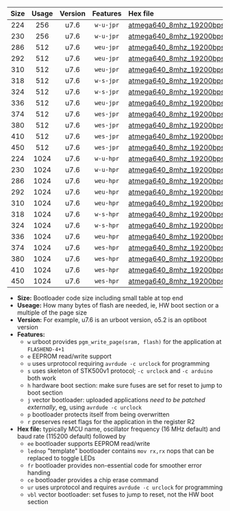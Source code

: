 |Size|Usage|Version|Features|Hex file|
|:-:|:-:|:-:|:-:|:--|
|224|256|u7.6|`w-u-jpr`|[atmega640_8mhz_19200bps_ur_vbl.hex](https://raw.githubusercontent.com/stefanrueger/urboot/main/atmega640_8mhz_19200bps_ur_vbl.hex)|
|230|256|u7.6|`w-u-jpr`|[atmega640_8mhz_19200bps_lednop_ur_vbl.hex](https://raw.githubusercontent.com/stefanrueger/urboot/main/atmega640_8mhz_19200bps_lednop_ur_vbl.hex)|
|286|512|u7.6|`weu-jpr`|[atmega640_8mhz_19200bps_ee_ur_vbl.hex](https://raw.githubusercontent.com/stefanrueger/urboot/main/atmega640_8mhz_19200bps_ee_ur_vbl.hex)|
|292|512|u7.6|`weu-jpr`|[atmega640_8mhz_19200bps_ee_lednop_ur_vbl.hex](https://raw.githubusercontent.com/stefanrueger/urboot/main/atmega640_8mhz_19200bps_ee_lednop_ur_vbl.hex)|
|310|512|u7.6|`weu-jpr`|[atmega640_8mhz_19200bps_ee_lednop_fr_ur_vbl.hex](https://raw.githubusercontent.com/stefanrueger/urboot/main/atmega640_8mhz_19200bps_ee_lednop_fr_ur_vbl.hex)|
|318|512|u7.6|`w-s-jpr`|[atmega640_8mhz_19200bps_vbl.hex](https://raw.githubusercontent.com/stefanrueger/urboot/main/atmega640_8mhz_19200bps_vbl.hex)|
|324|512|u7.6|`w-s-jpr`|[atmega640_8mhz_19200bps_lednop_vbl.hex](https://raw.githubusercontent.com/stefanrueger/urboot/main/atmega640_8mhz_19200bps_lednop_vbl.hex)|
|336|512|u7.6|`weu-jpr`|[atmega640_8mhz_19200bps_ee_lednop_fr_ce_ur_vbl.hex](https://raw.githubusercontent.com/stefanrueger/urboot/main/atmega640_8mhz_19200bps_ee_lednop_fr_ce_ur_vbl.hex)|
|374|512|u7.6|`wes-jpr`|[atmega640_8mhz_19200bps_ee_vbl.hex](https://raw.githubusercontent.com/stefanrueger/urboot/main/atmega640_8mhz_19200bps_ee_vbl.hex)|
|380|512|u7.6|`wes-jpr`|[atmega640_8mhz_19200bps_ee_lednop_vbl.hex](https://raw.githubusercontent.com/stefanrueger/urboot/main/atmega640_8mhz_19200bps_ee_lednop_vbl.hex)|
|410|512|u7.6|`wes-jpr`|[atmega640_8mhz_19200bps_ee_lednop_fr_vbl.hex](https://raw.githubusercontent.com/stefanrueger/urboot/main/atmega640_8mhz_19200bps_ee_lednop_fr_vbl.hex)|
|450|512|u7.6|`wes-jpr`|[atmega640_8mhz_19200bps_ee_lednop_fr_ce_vbl.hex](https://raw.githubusercontent.com/stefanrueger/urboot/main/atmega640_8mhz_19200bps_ee_lednop_fr_ce_vbl.hex)|
|224|1024|u7.6|`w-u-hpr`|[atmega640_8mhz_19200bps_ur.hex](https://raw.githubusercontent.com/stefanrueger/urboot/main/atmega640_8mhz_19200bps_ur.hex)|
|230|1024|u7.6|`w-u-hpr`|[atmega640_8mhz_19200bps_lednop_ur.hex](https://raw.githubusercontent.com/stefanrueger/urboot/main/atmega640_8mhz_19200bps_lednop_ur.hex)|
|286|1024|u7.6|`weu-hpr`|[atmega640_8mhz_19200bps_ee_ur.hex](https://raw.githubusercontent.com/stefanrueger/urboot/main/atmega640_8mhz_19200bps_ee_ur.hex)|
|292|1024|u7.6|`weu-hpr`|[atmega640_8mhz_19200bps_ee_lednop_ur.hex](https://raw.githubusercontent.com/stefanrueger/urboot/main/atmega640_8mhz_19200bps_ee_lednop_ur.hex)|
|310|1024|u7.6|`weu-hpr`|[atmega640_8mhz_19200bps_ee_lednop_fr_ur.hex](https://raw.githubusercontent.com/stefanrueger/urboot/main/atmega640_8mhz_19200bps_ee_lednop_fr_ur.hex)|
|318|1024|u7.6|`w-s-hpr`|[atmega640_8mhz_19200bps.hex](https://raw.githubusercontent.com/stefanrueger/urboot/main/atmega640_8mhz_19200bps.hex)|
|324|1024|u7.6|`w-s-hpr`|[atmega640_8mhz_19200bps_lednop.hex](https://raw.githubusercontent.com/stefanrueger/urboot/main/atmega640_8mhz_19200bps_lednop.hex)|
|336|1024|u7.6|`weu-hpr`|[atmega640_8mhz_19200bps_ee_lednop_fr_ce_ur.hex](https://raw.githubusercontent.com/stefanrueger/urboot/main/atmega640_8mhz_19200bps_ee_lednop_fr_ce_ur.hex)|
|374|1024|u7.6|`wes-hpr`|[atmega640_8mhz_19200bps_ee.hex](https://raw.githubusercontent.com/stefanrueger/urboot/main/atmega640_8mhz_19200bps_ee.hex)|
|380|1024|u7.6|`wes-hpr`|[atmega640_8mhz_19200bps_ee_lednop.hex](https://raw.githubusercontent.com/stefanrueger/urboot/main/atmega640_8mhz_19200bps_ee_lednop.hex)|
|410|1024|u7.6|`wes-hpr`|[atmega640_8mhz_19200bps_ee_lednop_fr.hex](https://raw.githubusercontent.com/stefanrueger/urboot/main/atmega640_8mhz_19200bps_ee_lednop_fr.hex)|
|450|1024|u7.6|`wes-hpr`|[atmega640_8mhz_19200bps_ee_lednop_fr_ce.hex](https://raw.githubusercontent.com/stefanrueger/urboot/main/atmega640_8mhz_19200bps_ee_lednop_fr_ce.hex)|

- **Size:** Bootloader code size including small table at top end
- **Useage:** How many bytes of flash are needed, ie, HW boot section or a multiple of the page size
- **Version:** For example, u7.6 is an urboot version, o5.2 is an optiboot version
- **Features:**
  + `w` urboot provides `pgm_write_page(sram, flash)` for the application at `FLASHEND-4+1`
  + `e` EEPROM read/write support
  + `u` uses urprotocol requiring `avrdude -c urclock` for programming
  + `s` uses skeleton of STK500v1 protocol; `-c urclock` and `-c arduino` both work
  + `h` hardware boot section: make sure fuses are set for reset to jump to boot section
  + `j` vector bootloader: uploaded applications *need to be patched externally*, eg, using `avrdude -c urclock`
  + `p` bootloader protects itself from being overwritten
  + `r` preserves reset flags for the application in the register R2
- **Hex file:** typically MCU name, oscillator frequency (16 MHz default) and baud rate (115200 default) followed by
  + `ee` bootloader supports EEPROM read/write
  + `lednop` "template" bootloader contains `mov rx,rx` nops that can be replaced to toggle LEDs
  + `fr` bootloader provides non-essential code for smoother error handing
  + `ce` bootloader provides a chip erase command
  + `ur` uses urprotocol and requires `avrdude -c urclock` for programming
  + `vbl` vector bootloader: set fuses to jump to reset, not the HW boot section
